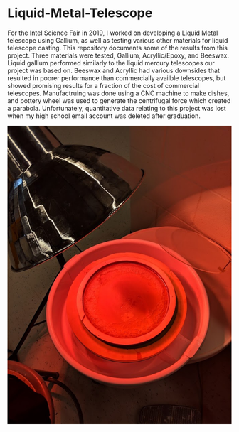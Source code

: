 # Liquid-Metal-Telescope
For the Intel Science Fair in 2019, I worked on developing a Liquid Metal telescope using Gallium, as well as testing various other materials for liquid telescope casting. This repository documents some of the results from this project. Three materials were tested, Gallium, Acryllic/Epoxy, and Beeswax. Liquid gallium performed similarly to the liquid mercury telescopes our project was based on. Beeswax and Acryllic had various downsides that resulted in poorer performance than commercially availble telescopes, but showed promising results for a fraction of the cost of commercial telescopes. Manufactruing was done using a CNC machine to make dishes, and pottery wheel was used to generate the centrifugal force which created a parabola. Unfortunately, quantitative data relating to this project was lost when my high school email account was deleted after graduation.

![Liquid Telescope Test](https://github.com/kpiper00/Liquid-Metal-Telescope/blob/main/Liquid%20Telescope%20Design/Acryllic_Telescope_Manufacturing.jpg)


